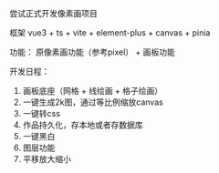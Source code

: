 尝试正式开发像素画项目

框架 vue3 + ts + vite + element-plus + canvas + pinia

功能： 原像素画功能（参考pixel） + 画板功能


开发日程：
1. 画板底座（网格  +  线绘画  +  格子绘画）
2. 一键生成2k图，通过等比例缩放canvas
3. 一键转css
4. 作品持久化，存本地或者存数据库
5. 一键黑白
6. 图层功能
7. 平移放大缩小
